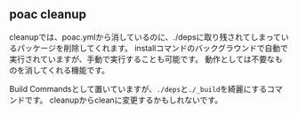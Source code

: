 ## poac cleanup
cleanupでは、poac.ymlから消しているのに、./depsに取り残されてしまっているパッケージを削除してくれます。
installコマンドのバックグラウンドで自動で実行されていますが、手動で実行することも可能です。
動作としては不要なものを消してくれる機能です。

Build Commandsとして置いていますが、`./deps`と`./_build`を綺麗にするコマンドです。
cleanupからcleanに変更するかもしれないです。
